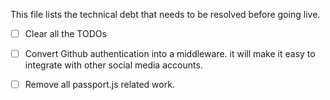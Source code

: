 This file lists the technical debt that needs to be resolved before going live. 


- [ ] Clear all the TODOs
- [ ] Convert Github authentication into a middleware. it will make it easy to integrate with other social media accounts.
- [ ] Remove all passport.js related work.


